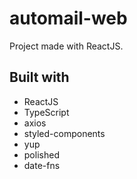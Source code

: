 # automail-web
Project made with ReactJS.

## Built with
- ReactJS
- TypeScript
- axios
- styled-components
- yup
- polished
- date-fns
